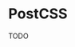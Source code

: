 # PostCSS

TODO

<!--
link(rel='stylesheet', media='(width: 320px)', href='/assets/styles/app-xs.css')
link(rel='stylesheet', media='(min-width: 321px) and (max-width: 480px)', href='/assets/styles/app-sm.css')
link(rel='stylesheet', media='(min-width: 481px) and (max-width: 749px)', href='/assets/styles/app-md.css')
link(rel='stylesheet', media='(min-width: 750px) and (max-width: 991px)', href='/assets/styles/app-md.css')
link(rel='stylesheet', media='(min-width: 992px) and (max-width: 1169px)', href='/assets/styles/app-lg.css')
link(rel='stylesheet', media='(min-width: 1170px)', href='/assets/styles/app-xl.css')

postcss-combine-media-query
postcss-extract-media-query
-->
